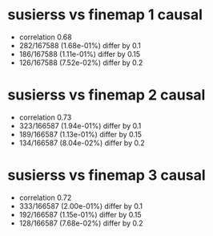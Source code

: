 # susierss vs finemap  1 causal

- correlation 0.68
- 282/167588 (1.68e-01%) differ by 0.1
- 186/167588 (1.11e-01%) differ by 0.15
- 126/167588 (7.52e-02%) differ by 0.2


# susierss vs finemap  2 causal

- correlation 0.73
- 323/166587 (1.94e-01%) differ by 0.1
- 189/166587 (1.13e-01%) differ by 0.15
- 134/166587 (8.04e-02%) differ by 0.2


# susierss vs finemap  3 causal

- correlation 0.72
- 333/166587 (2.00e-01%) differ by 0.1
- 192/166587 (1.15e-01%) differ by 0.15
- 128/166587 (7.68e-02%) differ by 0.2


